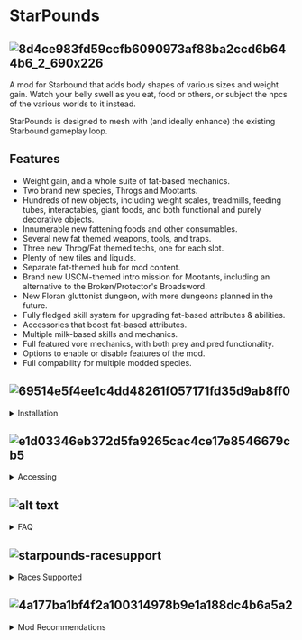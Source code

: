 
# StarPounds

## ![8d4ce983fd59ccfb6090973af88ba2ccd6b644b6_2_690x226](https://github.com/user-attachments/assets/28e7dfa2-9d75-468c-a392-8f861a2ed54f)

A mod for Starbound that adds body shapes of various sizes and weight gain. Watch your belly swell as you eat, food or others, or subject the npcs of the various worlds to it instead.

StarPounds is designed to mesh with (and ideally enhance) the existing Starbound gameplay loop.


## Features

- Weight gain, and a whole suite of fat-based mechanics.
- Two brand new species, Throgs and Mootants.
- Hundreds of new objects, including weight scales, treadmills, feeding tubes, interactables, giant foods, and both functional and purely decorative objects.
- Innumerable new fattening foods and other consumables.
- Several new fat themed weapons, tools, and traps.
- Three new Throg/Fat themed techs, one for each slot.
- Plenty of new tiles and liquids.
- Separate fat-themed hub for mod content.
- Brand new USCM-themed intro mission for Mootants, including an alternative to the Broken/Protector's Broadsword.
- New Floran gluttonist dungeon, with more dungeons planned in the future.
- Fully fledged skill system for upgrading fat-based attributes & abilities.
- Accessories that boost fat-based attributes.
- Multiple milk-based skills and mechanics.
- Full featured vore mechanics, with both prey and pred functionality.
- Options to enable or disable features of the mod.
- Full compability for multiple modded species.


## ![69514e5f4ee1c4dd48261f057171fd35d9ab8ff0](https://github.com/user-attachments/assets/a2f1b6f5-9d9b-45a8-aa91-c2cb0eb3416d)
<details>
<summary>Installation</summary>

![4358beeb13d67b10f680709cdb5f627f0284e1bb_2_690x309](https://github.com/user-attachments/assets/464dda84-99af-4ebd-a9c9-c5b68fac7d24)

Installation is the same as any other Starbound mod. Simply extract the .pak files from the mod archive directly into your `/Starbound/mods` folder. __Do not put the entire ZIP file into the mods folder.__

The `/mods` directory should look like the following:
```
mods_go_here
StardustLite.pak
Starpounds.pak
Starpounds-ExtendedRaces.pak
Starpounds-Throgverse.pak
...
```
If you have `QuickBarMini` or `Stardust Core` installed either within your mods folder or on the steam workshop. Remove them so they do not conflict with `StardustLite` which is essential.
</details>

## ![e1d03346eb372d5fa9265cac4ce17e8546679cb5](https://github.com/user-attachments/assets/1e5bb37c-f8bd-462f-82f6-16d416fb5ad3)


<details>
<summary>Accessing</summary>

![7a4d90e8f29aaaf0ee6754fabf5c0588820309a2_2_342x500](https://github.com/user-attachments/assets/07bd76c5-9fe7-45b6-ba59-6901398f89ad)

Once installed, any character will automatically have starpounds turned on. Though only races supported will really benefit from it. You can use the quickbar from stardustlite to access a menu where you can access the skill tree, as well as toggle any options you wish to change.

From there you can access the skill tree and traits on the button on the left. The accessory and effects menu from the middle button. And the options menu on the right button.
You can manage any skills you've unlocked in the skill tree from the quickbar, as well as select a class trait, however to properly unlock any new skills you'll need an Infusion Table.

![cfbeb95ea5871f4df5ecf3664a0d629e382a6514](https://github.com/user-attachments/assets/31c509c4-bb95-4639-93d0-2f768118ff32)

From the Inventors Table, where you craft most other important objects in vanilla, you can craft the Infusion Table to begin spending your experience you've gained. How do you gain experience? Eat food of course. You'll gain exp based on how filling the food item is, as well as its rarity type.

![061b1891dec2c1790b31eaa418b4c04929909913](https://github.com/user-attachments/assets/c5dccaa5-78f7-40c0-bc1b-a06c04ef57a0)

To further enhance your experience, there is also a hub for the mod you can access from your ships teleporter. It houses shops and npcs offering food, clothes, furniture, weapons, etc.

![d6a4ca18e9c59285c447774c87d06ef78de95d4d](https://github.com/user-attachments/assets/96a46c82-d052-4948-a741-f4d6d431a7da)

Food! From the counter of the dominant chain, Big Fatties, aboard the Hog Diner. Plenty of highly fattening food and drink can be bought here.

![88be940e3a83d4565aada1a476d5515c736000f8](https://github.com/user-attachments/assets/1144755b-e71b-4c19-9ab2-15eb69ed82aa)

Getting a bit too fat and a treadmill ain't cutting it? The Calorium Extractor can help convert all that excess padding into a strange substance known as Calorium, which is one of the most fattening liquids out there. It can also be used to help craft some special weapons... just try not to drain yourself too much with the extractor lest you suffer health problems.

![74aab83172b9380bc33564f48d4512c594c7934c](https://github.com/user-attachments/assets/e88eb0ce-7ff9-4839-a182-66e6ac34c177)

From the Throg Arsenal, the mighty Fayane can help you craft weapons used by a strange element known as Calorium. From basic weapons, to others that may require you find unique crafting ingredients, you can give enemies a bit of fattening before putting them down.

![570e400e93d58e661b0ffcdb5acb3fb9141cd258](https://github.com/user-attachments/assets/c73c25c1-00e9-4605-b962-b6841d5ea2fe)

Scarlett loves her cosplays, but it can be difficult at her size. And so she ensures nobody has to worry about finding clothing that can fit. Offering a range of outfits for players to buy, even special ones you won't fine elsewhere.

![7a14bfac3e86a3c17f732a5379617659977d585a](https://github.com/user-attachments/assets/4edd69bb-6373-444f-b303-7620a34d744d)

Forgotten from the base game but brought back by me, Hiraki Corale shows up in the flesh herself to offer up some juicy lore if you're interested in that kind of thing!

![6baafc409903ad3b7f09b5d8021222e9eabb5563](https://github.com/user-attachments/assets/de1cab02-87c5-4ddf-bf0d-271913e6052e)


It's always the Froggs selling furniture... This special branch of Frogg Furnishings offers exclusive objects to decorate your home or base for anyone who likes to showcase how proud they are of bigger.

![66a69b28c6b241340377874b4aa6ad0a7d40b8eb](https://github.com/user-attachments/assets/e8564df8-5fcf-4764-9def-6f637a0aeb6b)


A certain Glitch thief seems to have a habit of acquiring peculiar trinkets. If you wish to wear potentially cursed accessories to get a boost to your fat body, she'll have a fresh inventory every day of constantly rotating items she'll fetch off screen.

![c9b029f6343d86aea8f7f64a43dbd4e0457b8e30](https://github.com/user-attachments/assets/7e8d74ca-25dc-4d4f-b4d1-8013ceb2f6fa)


Worship of non-Kluex related gods is rare amongst the Avians. This Priestess of Velhanu can help give you random buffs tailored to the fatty life style.

![e0eff859edeea71b6d12304ca80069ff19d38730](https://github.com/user-attachments/assets/d6ad47ee-ec6f-438e-a917-2d947e003d9e)


Huh, it seems like there's a spot in the hub for one more shop... Can't seem to see it though. I'm sure if it existed however, it'd probably sell some more strange things compared to everyone else.

![24838dc37ae59ebbcddb47088696390d2295eb3d_2_690x247](https://github.com/user-attachments/assets/c86e0ff0-5ae3-4b6c-a326-19ee3a28c38a)


And if you have Throgverse, don't forget to keep exploring. You never know what you may find out there... Dungeons filled with the dangerous Floran Gluttonist Tribes. And the abandoned Glitch Ponderous Keeps still guarded by faithful Wisps can currently be found.
Delve deep and you can find crafting ingredients to make powerful weapons. Weapons that can be enhanced even further at a Weapon Upgrade Anvil.
</details>

## ![alt text](https://d1au4vljv71t01.cloudfront.net/forum/original/3X/e/1/e10770676cd56090a925250cf44d6a51077fc61c.gif)
<details>
<summary>FAQ</summary>
  
#### How do I enable the mod?

Assuming you've installed Stardust Core Lite correctly (Bundled in the mod archive, but you can also download it from the either the [Workshop](https://steamcommunity.com/workshop/filedetails/?id=2512589532) or [GitHub](https://github.com/zetaPRIME/sb.StardustSuite)), you should have a menu icon to access the QuickBar in the right sidebar (☰). Click the StarPounds button to bring up the mod's quick menu, and click the green button at the bottom to toggle the mod.

#### How do I unlock skills?

You can unlock skills at an [Infusion Table](#how-do-i-get-an-infusion-table) using [Experience](#how-do-i-get-experience).

You can also access the skill menu from the QuickBar at any time, however you won't be able to unlock skills ones without an [Infusion Table](#how-do-i-get-an-infusion-table).

#### How do I get Experience?

Experience is gained by eating. The amount gained is directly correlated to how much food an item provides, multiplied by its rarity:
| Rarity    | Bonus      |
| :-------- | :--------- |
| Common    | 0.0        |
| Uncommon  | 0.1        |
| Rare      | 0.25       |
| Legendary | 0.5        |
| Essential | 0.0        |

Your progress to the next level can be seen in the Skills menu.

#### How do I get an Infusion Table?

You can craft an Infusion Table at the [Inventor's Table](https://starbounder.org/Inventor%27s_Table).

#### How do I get Accessories?

Accessories are found as random loot, and themed accessories have a higher chance to spawn in some of the mod's dungeons. You can also purchase jewellery boxes from random Throg merchants you encounter, or directly from Mossarrow in the Hog Diner.

#### Can I use Big Fatties with Starpounds?

Big Fatties is the predecessor of Starpounds, and has undergone many changes such as an entire rewrite of the code. To summarize, it is the outdated version of Starpounds and cannot be used together.

#### Can I use Big Fatties addons with Starpounds?

Any unofficial addons made for Big Fatties will not work correctly with Starpounds.

#### The Quickbar for Starpounds doesn't do anything when I click on it.

You have either Quickbar Mini, Stardust Core, Community Framework, or any other potential Quickbar alternative that is not Stardust Lite. Any of these will conflict with Stardust Lite, and Starpounds depends on the Metagui that Stardust Lite has over other Quickbar mods.

#### How do I fill the Feeding Tube?

Drop an item of liquid, not pouring liquid into the world but the item in your inventory, in front of the Feeding Tube. Either by dragging it out of your inventory or using the Drop Item key while holding it. Usually the [Q] button by default. If the dropped item is not in front of the Feeding Tube it may not be picked up.

#### How do I get to the Hog Diner?

The Hog Diner will be available to warp to from your ships teleporter.

#### Clothing won't grow with size

Make sure clothing is put into the cosmetic armor slots of your ui, the place where the fat armors show up. If it doesn't stick in, that means that piece of clothing is currently not supported for weight gain.

#### How do I vore?

Once you unlock a vore skill, you can either use the hotkey for it if you have either OpenStarbound or StarExtensions installed. Or click on the mouth button that shows up in any vore skill tree to get the vore tool.

#### Food doesn't give xp or cause weight gain

Do prevent issues with mods overwriting the food lua, or not having to patch every modded food item. A script is applied to all food items whenever it's clicked on. This means the script will not run if you eat food that pops up in your hotbar that you didn't click.

#### Does Starpounds work with Cutebound?

No. It Overhauls too much and causes inconsistences.
We have a modified version that does some reversions and some improvements.

#### Why won't npcs get fatter/why can't I eat npcs at the Outpost?

Npcs at the Outpost, Hog Diner, or any other form of hub area generally has protection that prevents them from being fattened up or vored.
</details>

## ![starpounds-racesupport](https://d1au4vljv71t01.cloudfront.net/forum/original/3X/8/0/80a472068d5e586a36fa462dc078deb8a7cb7963.gif)

<details>
<summary>Races Supported</summary>

Currently, the following species are supported:
- Vanilla Races

![Vanilla1](https://d1au4vljv71t01.cloudfront.net/forum/original/3X/4/f/4f9293de84cba158d52fa5f5d60db30b2fa0879e.png)

![Vanilla2](https://d1au4vljv71t01.cloudfront.net/forum/original/3X/8/7/87325a1c0a576c1abb97046f17694185f61f35df.png)

- Starpounds Races

![Starpounds|600x186](https://d1au4vljv71t01.cloudfront.net/forum/original/3X/e/5/e561cf960680d43e8bc1d678841b61d4b70a708b.png)

- [Avali Triage](https://steamcommunity.com/workshop/filedetails/?id=729558042)

![Avali|300x186](https://d1au4vljv71t01.cloudfront.net/forum/original/3X/a/d/ad6c1682b73d9e459984e149ee403da43ae9377d.png)

- [Elithian Races](https://steamcommunity.com/sharedfiles/filedetails/?id=850109963)

![Elithian Races|690x98](https://d1au4vljv71t01.cloudfront.net/forum/original/3X/c/9/c9f1bd01907487c7bf0fd581f98a262b78c15fb4.png)

- [Arcana](https://steamcommunity.com/sharedfiles/filedetails/?id=2359135864)

![Arcana|690x142](https://d1au4vljv71t01.cloudfront.net/forum/original/3X/a/c/acc62dc503cda6ff06277a625b36ceee36ac2268.png)

- [Saturnians](https://steamcommunity.com/workshop/filedetails/?id=1103027918)

![Saturnian|500x186](https://d1au4vljv71t01.cloudfront.net/forum/original/3X/9/c/9c76163ed3c8c3e8346161eb9fe175d0db9b6c89.png)

- [Shoggoth (Shoggoth & Friends Beta)](https://github.com/tydapo1/Shoggoths-Stuff-Rework)

![Shoggoth|690x160](https://d1au4vljv71t01.cloudfront.net/forum/original/3X/9/8/981c9a74329da4e4d1e8bb011e38fa8545f872a0.png)

- [NostOS](https://steamcommunity.com/workshop/filedetails/?id=2740791476)

![NostOS|300x186](https://d1au4vljv71t01.cloudfront.net/forum/original/3X/8/b/8bb4d4fec6b72fc8a661409b01fb24f411292b41.png)

- [Kitsune](https://steamcommunity.com/workshop/filedetails/?id=1396610566)

![Kitsune|600x186](https://d1au4vljv71t01.cloudfront.net/forum/original/3X/6/4/648a8e8fa2604d50a2c9c6f31bfa2715bb1ba067.png)

- [Argonian](https://steamcommunity.com/workshop/filedetails/?id=740694177)

![Argonian|300x186](https://d1au4vljv71t01.cloudfront.net/forum/original/3X/1/9/19a4a306927f097dc3c4a32246822be33594188f.png)

- [Angel](https://steamcommunity.com/workshop/filedetails/?id=1686520464)

![Angel|300x186](https://d1au4vljv71t01.cloudfront.net/forum/original/3X/2/c/2ce2745a1381fcfb42a47054cc134003e7d87e02.png)

- [Galactic Goblins](https://steamcommunity.com/sharedfiles/filedetails/?id=2925162796)

![Goblin|300x186](https://d1au4vljv71t01.cloudfront.net/forum/original/3X/5/8/58be17a7e739f14de13c24fa7ece56858c37e500.png)

- [Galactic Oni](https://steamcommunity.com/sharedfiles/filedetails/?id=2978143703)

![Oni|300x186](https://d1au4vljv71t01.cloudfront.net/forum/original/3X/7/7/775615e35318222c7d896320a11cb0bc9f98de64.png)

- [Galactic Merling](https://steamcommunity.com/sharedfiles/filedetails/?id=3287386033)

![Merling|600x186](https://d1au4vljv71t01.cloudfront.net/forum/original/3X/7/3/7388d0b025378ce836287369bbae36fbb9b597a1.png)

- [Galactic Aliens](https://steamcommunity.com/sharedfiles/filedetails/?id=3376902876)

![Alien|300x186](https://d1au4vljv71t01.cloudfront.net/forum/original/3X/6/7/675a35eb7c5d7ffbe8e8d0e3326ae0d0e68720a4.png)

- [Tsuki's Races](https://steamcommunity.com/sharedfiles/filedetails/?id=2865339320)

![Tsuki1|690x58](https://d1au4vljv71t01.cloudfront.net/forum/original/3X/a/b/abf83a3a4d6670a4ab32214e90f1ac816603610b.png)

![Tsuki2|690x58](https://d1au4vljv71t01.cloudfront.net/forum/original/3X/e/3/e3cc8e7df2d6f45c43d2fad91190d96ed25ef763.png)

- [Galaxy Foxes EX](https://steamcommunity.com/sharedfiles/filedetails/?id=3194891396)

![Galactic Foxes|690x160](https://d1au4vljv71t01.cloudfront.net/forum/original/3X/d/a/da42ccf7269d94f1225143e330ad5ee22c886002.png)

- [Glaceon](https://steamcommunity.com/sharedfiles/filedetails/?id=2012704863)

![Glaceon|300x186](https://d1au4vljv71t01.cloudfront.net/forum/original/3X/3/4/34a456f8258724825c6b562a4d870642de87f827.png)

- [Vaporeon](https://steamcommunity.com/sharedfiles/filedetails/?id=3283738255)

![Vaporeon|300x186](https://d1au4vljv71t01.cloudfront.net/forum/original/3X/e/b/eb8f0d834e6800084d54eaef5afa2fd0f4f536cd.png)

- [Sylveonoid](https://steamcommunity.com/sharedfiles/filedetails/?id=2843385916)

![Sylveon|300x186](https://d1au4vljv71t01.cloudfront.net/forum/original/3X/1/a/1a2b8522d43b3f81aa0604052400f692360c53e8.png)

- [Lucario](https://steamcommunity.com/sharedfiles/filedetails/?id=1356955138)

![Lucario|300x186](https://d1au4vljv71t01.cloudfront.net/forum/original/3X/e/4/e47513d81e43ef373cb49f84e93b043e0dd46a4b.png)

- [Zoroark](https://steamcommunity.com/sharedfiles/filedetails/?id=2811625141)

![Zoroark|300x186](https://d1au4vljv71t01.cloudfront.net/forum/original/3X/9/d/9dc6182b878f664d2e1797ac3d2ef2e58767d793.png)

- [Hisuian Zoroark](https://steamcommunity.com/sharedfiles/filedetails/?id=2813977483)

![Zoroark Hisuian|350x186](https://d1au4vljv71t01.cloudfront.net/forum/original/3X/c/a/ca6d2cb39cc49c0d612715f8b89ad7442a159222.png)

- [Inkbound](https://steamcommunity.com/sharedfiles/filedetails/?id=734855883)

![Inkling|600x186](https://d1au4vljv71t01.cloudfront.net/forum/original/3X/7/5/75b2e5c097ef0448821cb2bb463e321c9a10e97f.png)

- [Space Skunk](https://steamcommunity.com/sharedfiles/filedetails/?id=3423728930)

![Space Skunk|300x186](https://d1au4vljv71t01.cloudfront.net/forum/original/3X/2/8/2844a01d16faef2bddf63b338e79ad099064b9be.png)

- [Felin](https://steamcommunity.com/sharedfiles/filedetails/?id=729429063)

![Felin|300x186](https://d1au4vljv71t01.cloudfront.net/forum/original/3X/c/0/c0d7d8feff857c3dc2785aa34e262cc4ecb10351.png)

- [Offworlder](https://steamcommunity.com/sharedfiles/filedetails/?id=1380631785)

![Offworlder|300x186](https://d1au4vljv71t01.cloudfront.net/forum/original/3X/d/f/dfa99e51a2ee3467b15f0e53d92162f3237063a7.png)

- [Dark Latex](https://steamcommunity.com/sharedfiles/filedetails/?id=1818502101)

![Dark Latex|300x186](https://d1au4vljv71t01.cloudfront.net/forum/original/3X/3/2/32358a3343ca662d57abc3b91151a666b998e3b5.png)

- [Troll](https://steamcommunity.com/sharedfiles/filedetails/?id=1301907771)

![Troll|300x186](https://d1au4vljv71t01.cloudfront.net/forum/original/3X/3/9/39c2f5f62c77f97abdfb9f10afe3881cda503f2d.png)

</details>

## ![4a177ba1bf4f2a100314978b9e1a188dc4b6a5a2](https://github.com/user-attachments/assets/09be196e-ca7a-457c-86a8-239a8fdb47b2)

<details>
<summary>Mod Recommendations</summary>

### OpenStarbound
For anyone new to Starbound, or is not up to date with the modding scene currently. I first and foremost recommend the great fork [OpenStarbound.](https://github.com/OpenStarbound/OpenStarbound/releases)
You are still required to own Starbound, as it does not include assets. But in short among many various improvements, it greatly fixes the optimization issues base Starbound has. Alongside some features Starpounds takes advantage of that's not possible without, such as custom keybinds for certain actions.

### Recommended List
Outside of that I have a general list of mods I personally think are of high quality worth checking out [here.](https://steamcommunity.com/sharedfiles/filedetails/?id=3382257999) Including some of my non-starpounds related mods for this game.

### To Avoid
And lastly, I make two strong recommendations for mods to avoid at all costs. It's up to you to still use them if you wish, but they're plagued with their own issues that I consider a blemish on the modding scene of this game.

The first being Frackin Universe. A mod comprised of stolen content with its own history of bullying mods and other issues in regards to its balancing, pacing, and the creator themself.
And secondly being Galaxy in Conflict. A mod so troubled in its development that the entire team split up from how toxic they were, and it bleeds into the rather right wing leaning views of the mod itself to its core in both balancing and unoriginality.

</details>
